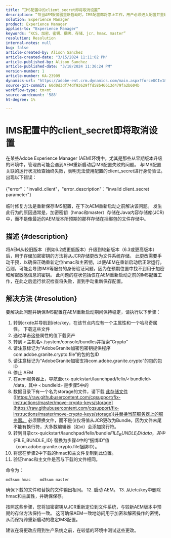 ```yaml
---
title: “IMS配置中的client_secret即将取消设置”
description: “每当AEM服务器重新启动时，IMS配置都将停止工作，用户必须进入配置并重新保存它。”
solution: Experience Manager
product: Experience Manager
applies-to: "Experience Manager"
keywords: “KCS、加密、密钥、捆绑、存储、jcr、hmac、master”
resolution: Resolution
internal-notes: null
bug: false
article-created-by: Alison Sanchez
article-created-date: "3/15/2024 11:11:02 PM"
article-published-by: Alison Sanchez
article-published-date: "3/18/2024 11:36:24 PM"
version-number: 1
article-number: KA-23909
dynamics-url: "https://adobe-ent.crm.dynamics.com/main.aspx?forceUCI=1&pagetype=entityrecord&etn=knowledgearticle&id=10374947-21e3-ee11-904c-6045bd006b25"
source-git-commit: 60d0d3df74df93629ffd58b46613d479fa2b604b
workflow-type: tm+mt
source-wordcount: '588'
ht-degree: 1%

---
```


# IMS配置中的client_secret即将取消设置


在某些Adobe Experience Manager (AEM)环境中，尤其是那些从早期版本升级的环境中，管理员可能会遇到AEM重新启动后IMS配置失败的问题。 与IMS配置关联的运行状况检查始终失败，表明无法使用配置的client_secret进行身份验证。 出现以下错误：
<br><br>{&quot;error&quot;：&quot;invalid_client&quot;，&quot;error_description&quot;：&quot;invalid client_secret parameter&quot;}<br><br>
临时修复方法是重新保存IMS配置，在下次AEM重新启动之前解决该问题。 发生此行为的原因通常是，加密密钥（hmac和master）存储在Java内容存储库(JCR)中，而不是像最近的AEM版本所预期的那样存储在捆绑包的文件存储中。

## 描述 {#description}


将AEM从较旧版本（例如6.2或更低版本）升级到较新版本（6.3或更高版本）后，用于存储加密密钥的方法将从JCR存储更改为文件系统存储。 此更改需要手动干预，以确保正确重新定位hmac和主密钥，以便AEM在重新启动后正常运行。 否则，可能会导致IMS等服务的身份验证问题，因为在预期位置中找不到用于加密和解密敏感信息的密钥。 此问题的症状包括仅在AEM重新启动之前的IMS配置工作，在此之后运行状况检查将失败，直到手动重新保存配置。


## 解决方法 {#resolution}


要解决此问题并确保IMS配置在AEM重新启动期间保持稳定，请执行以下步骤：

1. 转到crxde并导航到/etc/key，在该节点内应有一个主属性和一个哈马奇属性。 下载这些文件
2. 通过单击这些属性的值下载资产
3. 转到 `<` 主机名`>` /system/console/bundles并搜索“Crypto”
4. 请注意标记为“AdobeGranite加密包密钥提供程序com.adobe.granite.crypto.file”的包的包ID
5. 请注意标记为“AdobeGranite加密支持com.adobe.granite.crypto”的包的包ID
6. 停止 AEM
7. 在aem服务器上，导航至crx-quickstart/launchpad/felix/`<` bundleId`>` /data，其中 `<` bundleId`>`  是步骤5中的
8. 数据目录下有一个名为storage的文件，请下载 [此存储文件](https://raw.githubusercontent.com/cqsupport/fix-instructions/master/move-crypto-keys/storage) ([https://raw.githubusercontent.com/cqsupport/fix-instructions/master/move-crypto-keys/storage](https://raw.githubusercontent.com/cqsupport/fix-instructions/master/move-crypto-keys/storage))并替换当前服务器上的服务器。 必须替换文件，而不是仅仅将值从JCR更改为Bundle，因为文件末尾不能有换行符，大多数编辑器（如vi）会添加换行符。
9. 转到目录crx-quickstart/launchpad/felix/bundle${FILE_BUNDLE_ID}/data，其中${FILE_BUNDLE_ID} 替换为步骤4中的“捆绑ID”值（com.adobe.granite.crypto.file捆绑ID）。
10. 将您在步骤2中下载的hmac和主文件复制到此位置。
11. 验证hmac和主文件是否与下载的文件相同。

   命令为：




   ```
   md5sum hmac    md5sum master
   ```



   确保下载的文件和替换的文件输出相同。
12. 启动 AEM。
13. 从/etc/key中删除hmac和主属性，并确保保存。


按照这些步骤，您将加密密钥从JCR重新定位到文件系统，与较新AEM版本中预期的存储方法保持一致。 这可确保AEM一致地访问用于加密和解密操作的密钥，从而保持跨重新启动的稳定IMS配置。

建议在将更改应用到生产系统之前，在较低的环境中测试这些更改。
